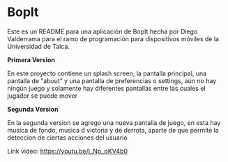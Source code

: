 # BopIt

Este es un README para una aplicación de BopIt hecha por Diego Valderrama para el ramo de programación para dispositivos móviles de la Universidad de Talca.

**Primera Version**

En este proyecto contiene un splash screen, la pantalla principal, una pantalla de “about” y una pantalla de preferencias o settings, aún no hay ningún juego y solamente hay diferentes pantallas entre las cuales el jugador se puede mover

**Segunda Version**

En la segunda version se agrego una nueva pantalla de juego, en esta hay musica de fondo, musica d victoria y de derrota, aparte de que permite la deteccion de ciertas acciones del usuario

Link video: https://youtu.be/l_Np_pKV4b0
